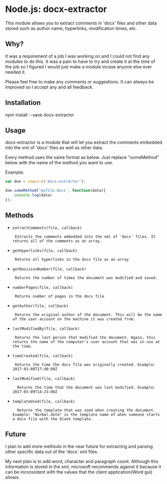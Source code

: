 Node.js: docx-extractor
=================

This module allows you to extract comments in 'docx' files and other data stored such as author name, hyperlinks, modification times, etc.


Why?
----

It was a requirement of a job I was working on and I could not find any modules to do this. It was a pain to have to try and create it at the time of the job so I figured I would just make a module incase anyone else ever needed it.

Please feel free to make any comments or suggestions. It can always be improved so I accept any and all feedback.




Installation
------------

npm install --save docx-extractor



Usage
-----

docx-extractor is a module that will let you extract the comments embedded into the xml of 'docx' files as well as other data.

Every method uses the same format as below. Just replace "someMethod" below with the name of the method you want to use.

Example:

```js
var dxe = require('docx-extractor');

dxe.someMethod('myfile.docx', function(data){
    console.log(data)
});
```

 Methods
 -------

 - `extractComments(file, callback)`

 		Extracts the comments embedded into the xml of 'docx' files. It returns all of the comments as an array.


 
 - `getHyperlinks(file, callback)`

 		Returns all hyperlinks in the docx file as an array



 - `getRevisionNumber(file, callback)`

 		Returns the number of times the document was modified and saved.



 - `numberPages(file, callback)`

 		Returns number of pages in the docx file



 - `getAuthor(file, callback)`

 		Returns the original author of the document. This will be the name of the user account on the machine it was created from.



 - `lastModifiedBy(file, callback)`

 		Returns the last person that modified the document. Again, this returns the name of the computer's user account that was in use at the time.



 - `timeCreated(file, callback)`

 		Returns the time the docx file was originally created. Example: 2017-03-08T17:40:00Z



- `lastModified(file, callback)`
	
		Returns the time that the document was last modified. Example: 2017-03-09T14:23:00Z



- `templateUsed(file, callback)`

		Returns the template that was used when creating the document. Example: "Normal.dotm" is the template name of when someone starts a docx file with the blank template.
		


 Future
 ------

 I plan to add more methods in the near future for extracting and parsing other specific data out of the 'docx' xml files. 

 My next plan is to add word, character and paragraph count. Although this information is stored in the xml, microsoft recommends against it because it can be inconsistent with the values that the client application(Word gui) shows.
